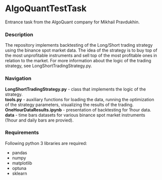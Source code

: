 # AlgoQuantTestTask
Entrance task from the AlgoQuant company for Mikhail Pravdukhin.

### Description
The repository implements backtesting of the Long/Short trading strategy using the binance spot market data. The idea of the strategy is to buy top of the most unprofitable instruments and sell top of the most profitable ones in relation to the market. For more information about the logic of the trading strategy, see LongShortTradingStrategy.py.

### Navigation
**LongShortTradingStrategy.py** - class that implements the logic of the strategy.  
**tools.py** - auxiliary functions for loading the data, running the optimization of the strategy parameters, visualizing the results of the trading.  
**OneHourDataResults.ipynb** - presentation of backtesting for 1hour data.  
**data** - time bars datasets for various binance spot market instruments (1hour and daily bars are provied).

### Requirements
Following python 3 libraries are required:
* pandas
* numpy
* matplotlib
* optuna
* sklearn

